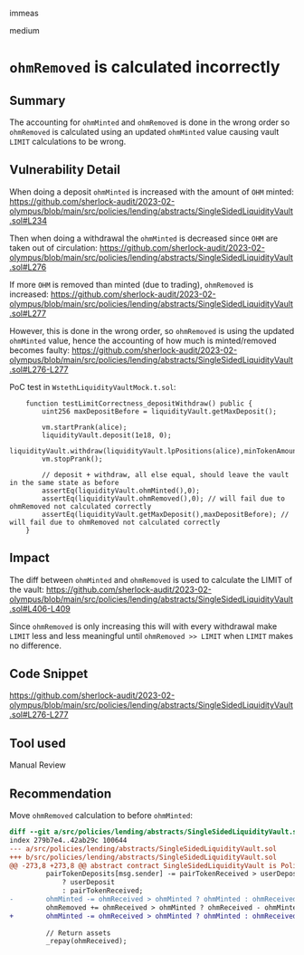immeas

medium

# `ohmRemoved` is calculated incorrectly

## Summary
The accounting for `ohmMinted` and `ohmRemoved` is done in the wrong order so `ohmRemoved` is calculated using an updated `ohmMinted` value causing vault `LIMIT` calculations to be wrong.

## Vulnerability Detail
When doing a deposit `ohmMinted` is increased with the amount of `OHM` minted:
https://github.com/sherlock-audit/2023-02-olympus/blob/main/src/policies/lending/abstracts/SingleSidedLiquidityVault.sol#L234

Then when doing a withdrawal the `ohmMinted` is decreased since `OHM` are taken out of circulation:
https://github.com/sherlock-audit/2023-02-olympus/blob/main/src/policies/lending/abstracts/SingleSidedLiquidityVault.sol#L276

If more `OHM` is removed than minted (due to trading), `ohmRemoved` is increased:
https://github.com/sherlock-audit/2023-02-olympus/blob/main/src/policies/lending/abstracts/SingleSidedLiquidityVault.sol#L277

However, this is done in the wrong order, so `ohmRemoved` is using the updated `ohmMinted` value, hence the accounting of how much is minted/removed becomes faulty:
https://github.com/sherlock-audit/2023-02-olympus/blob/main/src/policies/lending/abstracts/SingleSidedLiquidityVault.sol#L276-L277

PoC test in `WstethLiquidityVaultMock.t.sol`:
```solidity
    function testLimitCorrectness_depositWithdraw() public {
        uint256 maxDepositBefore = liquidityVault.getMaxDeposit();

        vm.startPrank(alice);
        liquidityVault.deposit(1e18, 0);
        liquidityVault.withdraw(liquidityVault.lpPositions(alice),minTokenAmounts_,false);
        vm.stopPrank();

        // deposit + withdraw, all else equal, should leave the vault in the same state as before
        assertEq(liquidityVault.ohmMinted(),0);
        assertEq(liquidityVault.ohmRemoved(),0); // will fail due to ohmRemoved not calculated correctly
        assertEq(liquidityVault.getMaxDeposit(),maxDepositBefore); // will fail due to ohmRemoved not calculated correctly
    }
```

## Impact
The diff between `ohmMinted` and `ohmRemoved` is used to calculate the LIMIT of the vault:
https://github.com/sherlock-audit/2023-02-olympus/blob/main/src/policies/lending/abstracts/SingleSidedLiquidityVault.sol#L406-L409

Since `ohmRemoved` is only increasing this will with every withdrawal make `LIMIT` less and less meaningful until `ohmRemoved >> LIMIT` when `LIMIT` makes no difference.

## Code Snippet
https://github.com/sherlock-audit/2023-02-olympus/blob/main/src/policies/lending/abstracts/SingleSidedLiquidityVault.sol#L276-L277

## Tool used
Manual Review

## Recommendation
Move `ohmRemoved` calculation to before `ohmMinted`:
```diff
diff --git a/src/policies/lending/abstracts/SingleSidedLiquidityVault.sol b/src/policies/lending/abstracts/SingleSidedLiquidityVault.sol
index 279b7e4..42ab29c 100644
--- a/src/policies/lending/abstracts/SingleSidedLiquidityVault.sol
+++ b/src/policies/lending/abstracts/SingleSidedLiquidityVault.sol
@@ -273,8 +273,8 @@ abstract contract SingleSidedLiquidityVault is Policy, ReentrancyGuard, RolesCon
         pairTokenDeposits[msg.sender] -= pairTokenReceived > userDeposit
             ? userDeposit
             : pairTokenReceived;
-        ohmMinted -= ohmReceived > ohmMinted ? ohmMinted : ohmReceived;
         ohmRemoved += ohmReceived > ohmMinted ? ohmReceived - ohmMinted : 0;
+        ohmMinted -= ohmReceived > ohmMinted ? ohmMinted : ohmReceived;
 
         // Return assets
         _repay(ohmReceived);
```